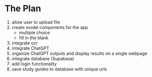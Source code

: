 # The Plan

1. allow user to upload file
1. create model components for the app
    - multiple choice
    - fill in the blank
1. integrate ocr
1. integrate ChatGPT
1. organize ChatGPT outputs and display results on a single webpage
1. integrate database (Supabase)
1. add login functionality
1. save study guides to database with unique urls
